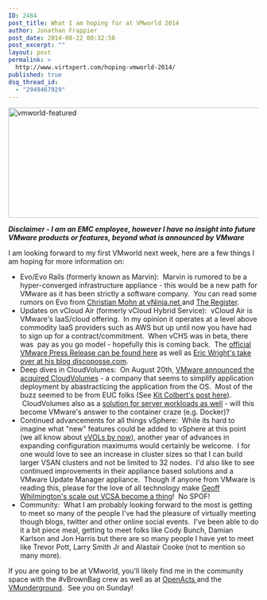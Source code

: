 ```yaml
---
ID: 2484
post_title: What I am hoping for at VMworld 2014
author: Jonathan Frappier
post_date: 2014-08-22 08:32:50
post_excerpt: ""
layout: post
permalink: >
  http://www.virtxpert.com/hoping-vmworld-2014/
published: true
dsq_thread_id:
  - "2949467929"
---
```

<a href="http://www.virtxpert.com/wp-content/uploads/2014/08/vmworld-featured.jpg"><img class="aligncenter size-full wp-image-2494" src="http://www.virtxpert.com/wp-content/uploads/2014/08/vmworld-featured.jpg" alt="vmworld-featured" width="740" height="222" /></a>

<em>**Disclaimer - I am an EMC employee, however I have no insight into future VMware products or features, beyond what is announced by VMware**</em>

I am looking forward to my first VMworld next week, here are a few things I am hoping for more information on:
<ul>
	<li>Evo/Evo Rails (formerly known as Marvin):  Marvin is rumored to be a hyper-converged infrastructure appliance - this would be a new path for VMware as it has been strictly a software company.  You can read some rumors on Evo from <a href="http://vninja.net/vmware-2/evolution-baby/" target="_blank">Christian Mohn at vNinja.net </a>and <a href="http://www.theregister.co.uk/2014/08/20/vmware_seeks_two_new_hardwarerelated_trademarks/" target="_blank">The Register</a>.</li>
	<li>Updates on vCloud Air (formerly vCloud Hybrid Service):  vCloud Air is VMware's IaaS/cloud offering.  In my opinion it operates at a level above commodity IaaS providers such as AWS but up until now you have had to sign up for a contract/commitment.  When vCHS was in beta, there was  pay as you go model - hopefully this is coming back.  The <a href="http://ir.vmware.com/releasedetail.cfm?ReleaseID=867208" target="_blank">official VMware Press Release can be found here</a> as well as <a href="http://www.discoposse.com/index.php/2014/08/21/vcloud-air-whats-in-a-name-a-lot-really/" target="_blank">Eric Wright's take over at his blog discoposse.com</a>.</li>
	<li>Deep dives in CloudVolumes:  On August 20th, <a href="http://blogs.vmware.com/euc/2014/08/cloudvolumes.html" target="_blank">VMware announced the acquired CloudVolumes</a> - a company that seems to simplify application deployment by abastracticing the application from the OS.  Most of the buzz seemed to be from EUC folks (See <a href="http://cto.vmware.com/welcoming-new-member-vmware-family-cloudvolumes/" target="_blank">Kit Colbert's post here</a>).  CloudVolumes also as a <a href="http://cloudvolumes.com/products/server-workloads/" target="_blank">solution for server workloads as well</a> - will this become VMware's answer to the container craze (e.g. Docker)?</li>
	<li>Continued advancements for all things vSphere:  While its hard to imagine what "new" features could be added to vSphere at this point (we all know about <a href="http://blogs.vmware.com/vsphere/2012/10/virtual-volumes-vvols-tech-preview-with-video.html" target="_blank">vVOLs by now</a>), another year of advances in expanding configuration maximums would certainly be welcome.  I for one would love to see an increase in cluster sizes so that I can build larger VSAN clusters and not be limited to 32 nodes.  I'd also like to see continued improvements in their appliance based solutions and a VMware Update Manager appliance.  Though if anyone from VMware is reading this, please for the love of all technology make <a href="http://www.virtualdesignmaster.com/congrats-to-vwilmo-for-winning-the-fictional-vsphere-5-5-5-flash-virtualdesignmaster-challenge/" target="_blank">Geoff Whilmington's scale out VCSA become a thing</a>!  No SPOF!</li>
	<li>Community:  What I am probably looking forward to the most is getting to meet so many of the people I've had the pleasure of virtually meeting though blogs, twitter and other online social events.  I've been able to do it a bit piece meal, getting to meet folks like Cody Bunch, Damian Karlson and Jon Harris but there are so many people I have yet to meet like Trevor Pott, Larry Smith Jr and Alastair Cooke (not to mention so many more).</li>
</ul>
If you are going to be at VMworld, you'll likely find me in the community space with the #vBrownBag crew as well as at <a href="http://blog.vmunderground.com/events/11549762651/" target="_blank">OpenActs </a>and the <a href="http://blog.vmunderground.com/events/12379753175/" target="_blank">VMunderground</a>.  See you on Sunday!